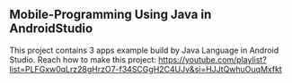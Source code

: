 ## Mobile-Programming Using Java in AndroidStudio

This project contains 3 apps example build by Java Language in Android Studio.
Reach how to make this project: https://youtube.com/playlist?list=PLFGxw0qLrz28gHrzO7-f34SCGgH2C4UJv&si=HJJtQwhuOuqMxfkt

